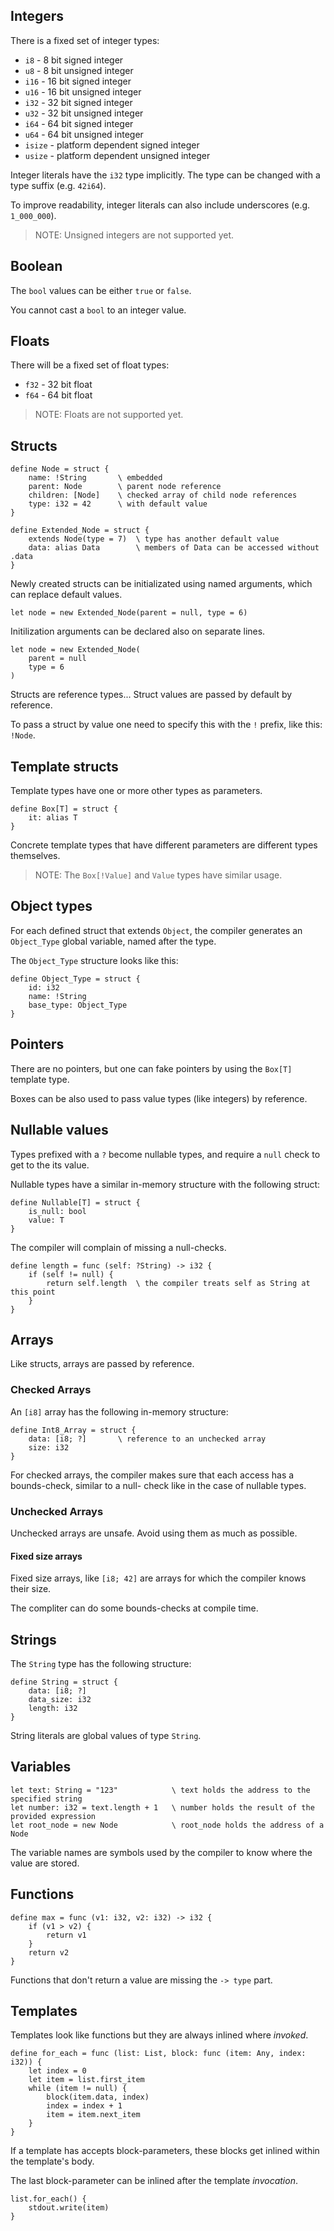 ## Integers

There is a fixed set of integer types:
- `i8` - 8 bit signed integer
- `u8` - 8 bit unsigned integer
- `i16` - 16 bit signed integer
- `u16` - 16 bit unsigned integer
- `i32` - 32 bit signed integer
- `u32` - 32 bit unsigned integer
- `i64` - 64 bit signed integer
- `u64` - 64 bit unsigned integer
- `isize` - platform dependent signed integer
- `usize` - platform dependent unsigned integer

Integer literals have the `i32` type implicitly. The type can be changed with a type suffix
(e.g. `42i64`).

To improve readability, integer literals can also include underscores (e.g. `1_000_000`).

> NOTE: Unsigned integers are not supported yet.

## Boolean

The `bool` values can be either `true` or `false`.

You cannot cast a `bool` to an integer value.

## Floats

There will be a fixed set of float types:
- `f32` - 32 bit float
- `f64` - 64 bit float

> NOTE: Floats are not supported yet.

## Structs

    define Node = struct {
        name: !String       \ embedded
        parent: Node        \ parent node reference
        children: [Node]    \ checked array of child node references
        type: i32 = 42      \ with default value
    }

    define Extended_Node = struct {
        extends Node(type = 7)  \ type has another default value
        data: alias Data        \ members of Data can be accessed without .data
    }

Newly created structs can be initializated using named arguments, which can replace default values.

    let node = new Extended_Node(parent = null, type = 6)

Initilization arguments can be declared also on separate lines.

    let node = new Extended_Node(
        parent = null
        type = 6
    )

Structs are reference types... Struct values are passed by default by reference.

To pass a struct by value one need to specify this with the `!` prefix, like this: `!Node`.

## Template structs

Template types have one or more other types as parameters.

    define Box[T] = struct {
        it: alias T
    }

Concrete template types that have different parameters are different types themselves.

> NOTE: The `Box[!Value]` and `Value` types have similar usage.

## Object types

For each defined struct that extends `Object`, the compiler generates an `Object_Type` global
variable, named after the type.

The `Object_Type` structure looks like this:

    define Object_Type = struct {
        id: i32
        name: !String
        base_type: Object_Type
    }

## Pointers

There are no pointers, but one can fake pointers by using the `Box[T]` template type.

Boxes can be also used to pass value types (like integers) by reference.

## Nullable values

Types prefixed with a `?` become nullable types, and require a `null` check to get to the its value.

Nullable types have a similar in-memory structure with the following struct:

    define Nullable[T] = struct {
        is_null: bool
        value: T
    }

The compiler will complain of missing a null-checks.

    define length = func (self: ?String) -> i32 {
        if (self != null) {
            return self.length  \ the compiler treats self as String at this point
        }
    }

## Arrays

Like structs, arrays are passed by reference.

### Checked Arrays

An `[i8]` array has the following in-memory structure:

    define Int8_Array = struct {
        data: [i8; ?]       \ reference to an unchecked array
        size: i32
    }

For checked arrays, the compiler makes sure that each access has a bounds-check, similar to a null-
check like in the case of nullable types.

### Unchecked Arrays

Unchecked arrays are unsafe. Avoid using them as much as possible.

#### Fixed size arrays

Fixed size arrays, like `[i8; 42]` are arrays for which the compiler knows their size.

The compliter can do some bounds-checks at compile time.

## Strings

The `String` type has the following structure:

    define String = struct {
        data: [i8; ?]
        data_size: i32
        length: i32
    }

String literals are global values of type `String`.

## Variables

    let text: String = "123"            \ text holds the address to the specified string
    let number: i32 = text.length + 1   \ number holds the result of the provided expression
    let root_node = new Node            \ root_node holds the address of a Node

The variable names are symbols used by the compiler to know where the value are stored.

## Functions

    define max = func (v1: i32, v2: i32) -> i32 {
        if (v1 > v2) {
            return v1
        }
        return v2
    }

Functions that don't return a value are missing the `-> type` part.

## Templates

Templates look like functions but they are always inlined where _invoked_.

    define for_each = func (list: List, block: func (item: Any, index: i32)) {
        let index = 0
        let item = list.first_item
        while (item != null) {
            block(item.data, index)
            index = index + 1
            item = item.next_item
        }
    }

If a template has accepts block-parameters, these blocks get inlined within the template's body.

The last block-parameter can be inlined after the template _invocation_.

    list.for_each() {
        stdout.write(item)
    }
